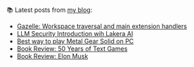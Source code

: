 
📚 Latest posts from <a href="https://blog.kartones.net/">my blog</a>:

<!--START_SECTION:blogposts-->
* [Gazelle: Workspace traversal and main extension handlers](https:&#x2F;&#x2F;blog.kartones.net&#x2F;post&#x2F;gazelle-workspace-traversal-and-extension-handlers&#x2F;)
* [LLM Security Introduction wih Lakera AI](https:&#x2F;&#x2F;blog.kartones.net&#x2F;post&#x2F;llm-security-introduction-with-lakera&#x2F;)
* [Best way to play Metal Gear Solid on PC](https:&#x2F;&#x2F;blog.kartones.net&#x2F;post&#x2F;best-way-to-play-metal-gear-solid-on-pc&#x2F;)
* [Book Review: 50 Years of Text Games](https:&#x2F;&#x2F;blog.kartones.net&#x2F;post&#x2F;book-review-50-years-of-text-games&#x2F;)
* [Book Review: Elon Musk](https:&#x2F;&#x2F;blog.kartones.net&#x2F;post&#x2F;book-review-elon-musk-walter-isaacson&#x2F;)
<!--END_SECTION:blogposts-->

